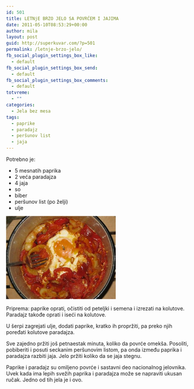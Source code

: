 ```yaml
---
id: 501
title: LETNjE BRZO JELO SA POVRĆEM I JAJIMA
date: 2011-05-10T08:53:29+00:00
author: mila
layout: post
guid: http://superkuvar.com/?p=501
permalink: /letnje-brzo-jelo/
fb_social_plugin_settings_box_like:
  - default
fb_social_plugin_settings_box_send:
  - default
fb_social_plugin_settings_box_comments:
  - default
totvreme:
  - ""
categories:
  - Jela bez mesa
tags:
  - paprike
  - paradajz
  - peršunov list
  - jaja
---
```

Potrebno je:

  * 5 mesnatih paprika
  * 2 veća paradajza
  * 4 jaja
  * so
  * biber
  * peršunov list (po želji)
  * ulje

<img class="alignnone size-medium wp-image-4415" title="Letnje brzo jelo" src="/wp-content/uploads/2011/05/Letnje-brzo-jelo-e1349070652354-300x227.jpg" alt="" width="300" height="227" /> 

Priprema: paprike oprati, očistiti od peteljki i semena i izrezati na kolutove. Paradajz takođe oprati i iseći na kolutove.

U šerpi zagrejati ulje, dodati paprike, kratko ih propržiti, pa preko njih poređati kolutove paradajza.

Sve zajedno pržiti još petnaestak minuta, koliko da povrće omekša. Posoliti, pobiberiti i posuti seckanim peršunovim listom, pa onda između paprika i paradajza razbiti jaja. Jelo pržiti koliko da se jaja stegnu.

Paprike i paradajz su omiljeno povrće i sastavni deo nacionalnog jelovnika. Uvek kada ima lepih svežih paprika i paradajza može se napraviti ukusan ručak. Jedno od tih jela je i ovo.

&nbsp;